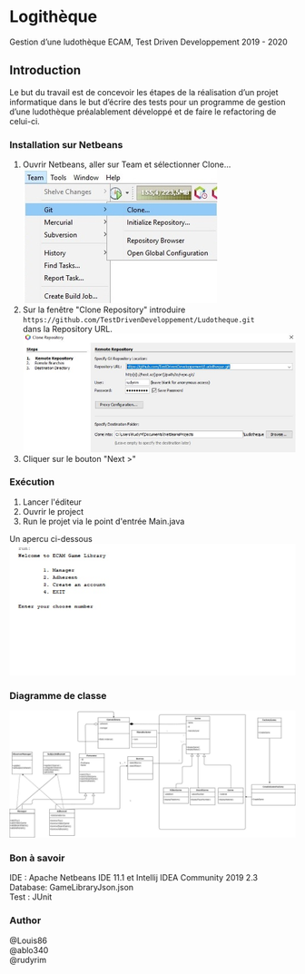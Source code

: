 # Logithèque
Gestion d’une ludothèque 
ECAM, Test Driven Developpement 2019 - 2020
## Introduction
Le but du travail est de concevoir les étapes de la réalisation d’un projet informatique dans le but d’écrire des tests pour un programme de gestion d’une ludothèque préalablement développé et de faire le refactoring de celui-ci. 

### Installation sur Netbeans
1. Ouvrir Netbeans, aller sur Team et sélectionner Clone...  
![Sélectionner Clone](https://raw.githubusercontent.com/TestDrivenDeveloppement/Ludotheque/master/Ressource/Select_Clone.jpg)
2. Sur la fenêtre "Clone Repository" introduire  
`https://github.com/TestDrivenDeveloppement/Ludotheque.git`  
dans la Repository URL.  
![Clone Repository](https://raw.githubusercontent.com/TestDrivenDeveloppement/Ludotheque/master/Ressource/Clone_Repositorie.JPG)
3. Cliquer sur le bouton "Next >"


### Exécution
1. Lancer l'éditeur
2. Ouvrir le project
3. Run le projet via le point d'entrée Main.java  
  
Un apercu ci-dessous    
![Run du projet Logithèque](https://raw.githubusercontent.com/TestDrivenDeveloppement/Ludotheque/master/Ressource/Run_Project.jpg)

### Diagramme de classe  
![Diagramme de Classe](https://raw.githubusercontent.com/TestDrivenDeveloppement/Ludotheque/master/Ressource/Class_Diagram.jpg)

### Bon à savoir
IDE : Apache Netbeans IDE 11.1 et Intellij IDEA Community 2019 2.3   
Database: GameLibraryJson.json  
Test : JUnit

### Author
@Louis86  
@ablo340  
@rudyrim
